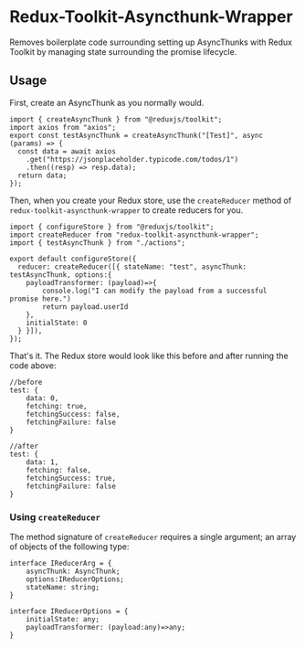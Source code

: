 # Redux-Toolkit-Asyncthunk-Wrapper

Removes boilerplate code surrounding setting up AsyncThunks with Redux Toolkit by managing state surrounding the promise lifecycle.

## Usage

First, create an AsyncThunk as you normally would.

```
import { createAsyncThunk } from "@reduxjs/toolkit";
import axios from "axios";
export const testAsyncThunk = createAsyncThunk("[Test]", async (params) => {
  const data = await axios
    .get("https://jsonplaceholder.typicode.com/todos/1")
    .then((resp) => resp.data);
  return data;
});
```

Then, when you create your Redux store, use the `createReducer` method of `redux-toolkit-asyncthunk-wrapper` to create reducers for you.


```
import { configureStore } from "@reduxjs/toolkit";
import createReducer from "redux-toolkit-asyncthunk-wrapper";
import { testAsyncThunk } from "./actions";

export default configureStore({
  reducer: createReducer([{ stateName: "test", asyncThunk: testAsyncThunk, options:{
    payloadTransformer: (payload)=>{
        console.log("I can modify the payload from a successful promise here.")
        return payload.userId
    },
    initialState: 0
  } }]),
});
```

That's it. The Redux store would look like this before and after running the code above:

```
//before
test: {
    data: 0,
    fetching: true,
    fetchingSuccess: false,
    fetchingFailure: false
}

//after
test: {
    data: 1,
    fetching: false,
    fetchingSuccess: true,
    fetchingFailure: false
}
```


### Using `createReducer`

The method signature of `createReducer` requires a single argument; an array of objects of the following type:
```
interface IReducerArg = {
    asyncThunk: AsyncThunk;
    options:IReducerOptions;
    stateName: string;
}

interface IReducerOptions = {
    initialState: any;
    payloadTransformer: (payload:any)=>any;
}
```